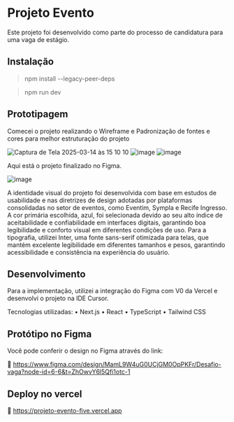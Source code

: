 # Projeto Evento

Este projeto foi desenvolvido como parte do processo de candidatura para uma vaga de estágio.

## Instalação

> npm install --legacy-peer-deps

> npm run dev

## Prototipagem

Comecei o projeto realizando o Wireframe e Padronização de fontes e cores para melhor estruturação do projeto

![Captura de Tela 2025-03-14 às 15 10 10](https://github.com/user-attachments/assets/b5bf1129-b29f-4dda-8355-414016e95147)
![image](https://github.com/user-attachments/assets/cfc05264-7629-4778-b09e-35890893b087)
![image](https://github.com/user-attachments/assets/be99d7a0-8891-4988-aaa7-ad423663dbce)

Aqui está o projeto finalizado no Figma.

![image](https://github.com/user-attachments/assets/dee3da52-e9ff-4091-bbe9-7ffa26f57a21)

A identidade visual do projeto foi desenvolvida com base em estudos de usabilidade e nas diretrizes de design adotadas por plataformas consolidadas no setor de eventos, como Eventim, Sympla e Recife Ingresso. A cor primária escolhida, azul, foi selecionada devido ao seu alto índice de aceitabilidade e confiabilidade em interfaces digitais, garantindo boa legibilidade e conforto visual em diferentes condições de uso. Para a tipografia, utilizei Inter, uma fonte sans-serif otimizada para telas, que mantém excelente legibilidade em diferentes tamanhos e pesos, garantindo acessibilidade e consistência na experiência do usuário.

## Desenvolvimento

Para a implementação, utilizei a integração do Figma com V0 da Vercel e desenvolvi o projeto na IDE Cursor.

Tecnologias utilizadas:
	•	Next.js
	•	React
	•	TypeScript
	•	Tailwind CSS

## Protótipo no Figma

Você pode conferir o design no Figma através do link:

🔗 https://www.figma.com/design/MamL9W4uG0UCjGM0OpPKFr/Desafio-vaga?node-id=6-6&t=ZhOwvY6l5Qfi1otc-1

## Deploy no vercel

🔗 https://projeto-evento-five.vercel.app
